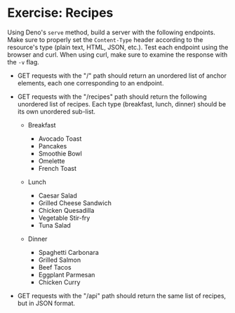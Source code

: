 # Exercise: Recipes

Using Deno's `serve` method, build a server with the following
endpoints. Make sure to properly set the `Content-Type` header according
to the resource's type (plain text, HTML, JSON, etc.). Test each
endpoint using the browser and curl. When using curl, make sure to
examine the response with the `-v` flag.

-   GET requests with the "/" path should return an unordered list of
    anchor elements, each one corresponding to an endpoint.

-   GET requests with the "/recipes" path should return the following
    unordered list of recipes. Each type (breakfast, lunch, dinner)
    should be its own unordered sub-list. 

    -   Breakfast
        -   Avocado Toast
        -   Pancakes
        -   Smoothie Bowl
        -   Omelette
        -   French Toast
    
    -   Lunch
        -   Caesar Salad
        -   Grilled Cheese Sandwich
        -   Chicken Quesadilla
        -   Vegetable Stir-fry
        -   Tuna Salad
    
    -   Dinner
        -   Spaghetti Carbonara
        -   Grilled Salmon
        -   Beef Tacos
        -   Eggplant Parmesan
        -   Chicken Curry
    

-   GET requests with the "/api" path should return the same list of
    recipes, but in JSON format.
